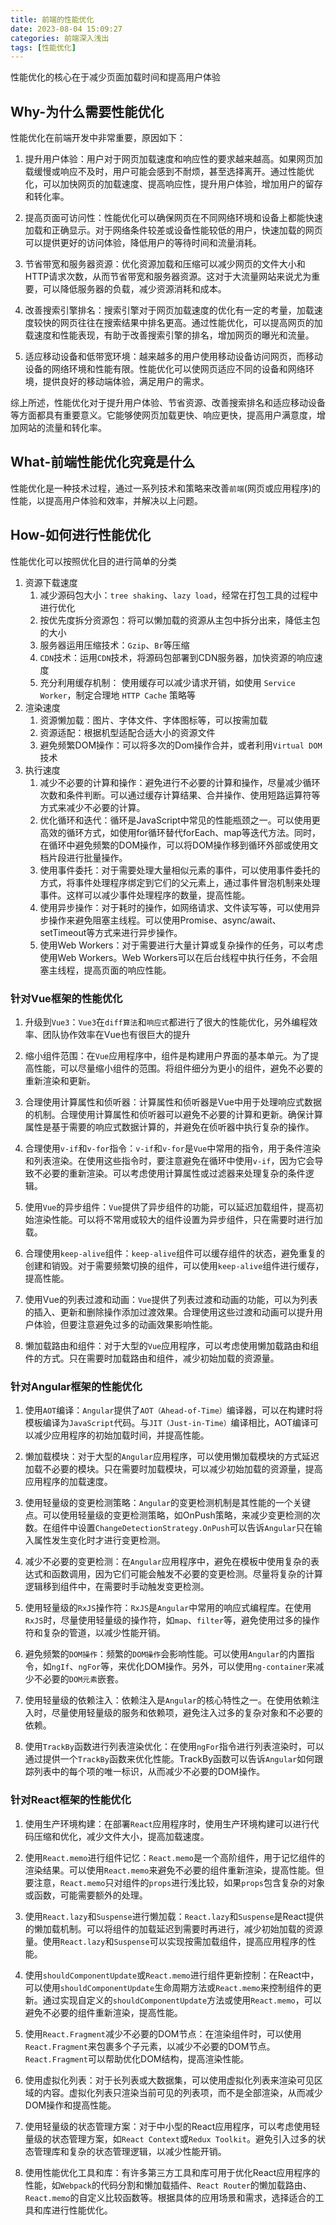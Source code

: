```yaml
---
title: 前端的性能优化
date: 2023-08-04 15:09:27
categories: 前端深入浅出
tags: [性能优化]
---
```

性能优化的核心在于减少页面加载时间和提高用户体验

## Why-为什么需要性能优化
性能优化在前端开发中非常重要，原因如下：

1. 提升用户体验：用户对于网页加载速度和响应性的要求越来越高。如果网页加载缓慢或响应不及时，用户可能会感到不耐烦，甚至选择离开。通过性能优化，可以加快网页的加载速度、提高响应性，提升用户体验，增加用户的留存和转化率。

2. 提高页面可访问性：性能优化可以确保网页在不同网络环境和设备上都能快速加载和正确显示。对于网络条件较差或设备性能较低的用户，快速加载的网页可以提供更好的访问体验，降低用户的等待时间和流量消耗。

3. 节省带宽和服务器资源：优化资源加载和压缩可以减少网页的文件大小和HTTP请求次数，从而节省带宽和服务器资源。这对于大流量网站来说尤为重要，可以降低服务器的负载，减少资源消耗和成本。

4. 改善搜索引擎排名：搜索引擎对于网页加载速度的优化有一定的考量，加载速度较快的网页往往在搜索结果中排名更高。通过性能优化，可以提高网页的加载速度和性能表现，有助于改善搜索引擎的排名，增加网页的曝光和流量。

5. 适应移动设备和低带宽环境：越来越多的用户使用移动设备访问网页，而移动设备的网络环境和性能有限。性能优化可以使网页适应不同的设备和网络环境，提供良好的移动端体验，满足用户的需求。

综上所述，性能优化对于提升用户体验、节省资源、改善搜索排名和适应移动设备等方面都具有重要意义。它能够使网页加载更快、响应更快，提高用户满意度，增加网站的流量和转化率。

## What-前端性能优化究竟是什么
性能优化是一种技术过程，通过一系列技术和策略来改善`前端`(网页或应用程序)的性能，以提高用户体验和效率，并解决以上问题。

## How-如何进行性能优化
性能优化可以按照优化目的进行简单的分类
1. 资源下载速度
   1. 减少源码包大小：`tree shaking`、`lazy load`，经常在打包工具的过程中进行优化
   2. 按优先度拆分资源包：将可以懒加载的资源从主包中拆分出来，降低主包的大小
   3. 服务器运用压缩技术：`Gzip`、`Br`等压缩
   4. `CDN`技术：运用`CDN`技术，将源码包部署到CDN服务器，加快资源的响应速度
   5. 充分利用缓存机制： 使用缓存可以减少请求开销，如使用 `Service Worker`，制定合理地 `HTTP Cache` 策略等
2. 渲染速度
   1. 资源懒加载：图片、字体文件、字体图标等，可以按需加载
   2. 资源适配：根据机型适配合适大小的资源文件
   3. 避免频繁DOM操作：可以将多次的Dom操作合并，或者利用`Virtual DOM`技术
3. 执行速度
   1. 减少不必要的计算和操作：避免进行不必要的计算和操作，尽量减少循环次数和条件判断。可以通过缓存计算结果、合并操作、使用短路运算符等方式来减少不必要的计算。
   2. 优化循环和迭代：循环是JavaScript中常见的性能瓶颈之一。可以使用更高效的循环方式，如使用for循环替代forEach、map等迭代方法。同时，在循环中避免频繁的DOM操作，可以将DOM操作移到循环外部或使用文档片段进行批量操作。
   3. 使用事件委托：对于需要处理大量相似元素的事件，可以使用事件委托的方式，将事件处理程序绑定到它们的父元素上，通过事件冒泡机制来处理事件。这样可以减少事件处理程序的数量，提高性能。
   4. 使用异步操作：对于耗时的操作，如网络请求、文件读写等，可以使用异步操作来避免阻塞主线程。可以使用Promise、async/await、setTimeout等方式来进行异步操作。
   5. 使用Web Workers：对于需要进行大量计算或复杂操作的任务，可以考虑使用Web Workers。Web Workers可以在后台线程中执行任务，不会阻塞主线程，提高页面的响应性能。

### 针对Vue框架的性能优化

1. 升级到`Vue3`：`Vue3`在`diff算法`和`响应式`都进行了很大的性能优化，另外编程效率、团队协作效率在Vue也有很巨大的提升

2. 缩小组件范围：在`Vue`应用程序中，组件是构建用户界面的基本单元。为了提高性能，可以尽量缩小组件的范围。将组件细分为更小的组件，避免不必要的重新渲染和更新。

3. 合理使用计算属性和侦听器：计算属性和侦听器是Vue中用于处理响应式数据的机制。合理使用计算属性和侦听器可以避免不必要的计算和更新。确保计算属性是基于需要的响应式数据计算的，并避免在侦听器中执行复杂的操作。

4. 合理使用`v-if`和`v-for`指令：`v-if`和`v-for`是`Vue`中常用的指令，用于条件渲染和列表渲染。在使用这些指令时，要注意避免在循环中使用`v-if`，因为它会导致不必要的重新渲染。可以考虑使用计算属性或过滤器来处理复杂的条件逻辑。

5. 使用`Vue`的异步组件：`Vue`提供了异步组件的功能，可以延迟加载组件，提高初始渲染性能。可以将不常用或较大的组件设置为异步组件，只在需要时进行加载。

6. 合理使用`keep-alive`组件：`keep-alive`组件可以缓存组件的状态，避免重复的创建和销毁。对于需要频繁切换的组件，可以使用`keep-alive`组件进行缓存，提高性能。

7. 使用Vue的列表过渡和动画：`Vue`提供了列表过渡和动画的功能，可以为列表的插入、更新和删除操作添加过渡效果。合理使用这些过渡和动画可以提升用户体验，但要注意避免过多的动画效果影响性能。

8. 懒加载路由和组件：对于大型的`Vue`应用程序，可以考虑使用懒加载路由和组件的方式。只在需要时加载路由和组件，减少初始加载的资源量。

### 针对Angular框架的性能优化
1. 使用`AOT`编译：`Angular`提供了`AOT（Ahead-of-Time）`编译器，可以在构建时将模板编译为`JavaScript`代码。与`JIT（Just-in-Time）`编译相比，AOT编译可以减少应用程序的初始加载时间，并提高性能。

2. 懒加载模块：对于大型的`Angular`应用程序，可以使用懒加载模块的方式延迟加载不必要的模块。只在需要时加载模块，可以减少初始加载的资源量，提高应用程序的加载速度。

3. 使用轻量级的变更检测策略：`Angular`的变更检测机制是其性能的一个关键点。可以使用轻量级的变更检测策略，如OnPush策略，来减少变更检测的次数。在组件中设置`ChangeDetectionStrategy.OnPush`可以告诉`Angular`只在输入属性发生变化时才进行变更检测。

4. 减少不必要的变更检测：在`Angular`应用程序中，避免在模板中使用复杂的表达式和函数调用，因为它们可能会触发不必要的变更检测。尽量将复杂的计算逻辑移到组件中，在需要时手动触发变更检测。

5. 使用轻量级的`RxJS`操作符：`RxJS`是`Angular`中常用的响应式编程库。在使用`RxJS`时，尽量使用轻量级的操作符，如`map`、`filter`等，避免使用过多的操作符和复杂的管道，以减少性能开销。

6. 避免频繁的`DOM操作`：频繁的`DOM操作`会影响性能。可以使用`Angular`的内置指令，如`ngIf`、`ngFor`等，来优化DOM操作。另外，可以使用`ng-container`来减少不必要的`DOM元素`嵌套。

7. 使用轻量级的依赖注入：依赖注入是`Angular`的核心特性之一。在使用依赖注入时，尽量使用轻量级的服务和依赖项，避免注入过多的复杂对象和不必要的依赖。

8. 使用`TrackBy`函数进行列表渲染优化：在使用`ngFor`指令进行列表渲染时，可以通过提供一个`TrackBy`函数来优化性能。TrackBy函数可以告诉`Angular`如何跟踪列表中的每个项的唯一标识，从而减少不必要的DOM操作。

### 针对React框架的性能优化
1. 使用生产环境构建：在部署`React`应用程序时，使用生产环境构建可以进行代码压缩和优化，减少文件大小，提高加载速度。

2. 使用`React.memo`进行组件记忆：`React.memo`是一个高阶组件，用于记忆组件的渲染结果。可以使用`React.memo`来避免不必要的组件重新渲染，提高性能。但要注意，`React.memo`只对组件的`props`进行浅比较，如果`props`包含复杂的对象或函数，可能需要额外的处理。

3. 使用`React.lazy`和`Suspense`进行懒加载：`React.lazy`和`Suspense`是React提供的懒加载机制。可以将组件的加载延迟到需要时再进行，减少初始加载的资源量。使用`React.lazy`和`Suspense`可以实现按需加载组件，提高应用程序的性能。

4. 使用`shouldComponentUpdate`或`React.memo`进行组件更新控制：在React中，可以使用`shouldComponentUpdate`生命周期方法或`React.memo`来控制组件的更新。通过实现自定义的`shouldComponentUpdate`方法或使用`React.memo`，可以避免不必要的组件重新渲染，提高性能。

5. 使用`React.Fragment`减少不必要的DOM节点：在渲染组件时，可以使用`React.Fragment`来包裹多个子元素，以减少不必要的DOM节点。`React.Fragment`可以帮助优化DOM结构，提高渲染性能。

6. 使用虚拟化列表：对于长列表或大数据集，可以使用虚拟化列表来渲染可见区域的内容。虚拟化列表只渲染当前可见的列表项，而不是全部渲染，从而减少DOM操作和提高性能。

7. 使用轻量级的状态管理方案：对于中小型的React应用程序，可以考虑使用轻量级的状态管理方案，如`React Context`或`Redux Toolkit`。避免引入过多的状态管理库和复杂的状态管理逻辑，以减少性能开销。

8. 使用性能优化工具和库：有许多第三方工具和库可用于优化React应用程序的性能，如`Webpack`的代码分割和懒加载插件、`React Router`的懒加载路由、`React.memo`的自定义比较函数等。根据具体的应用场景和需求，选择适合的工具和库进行性能优化。